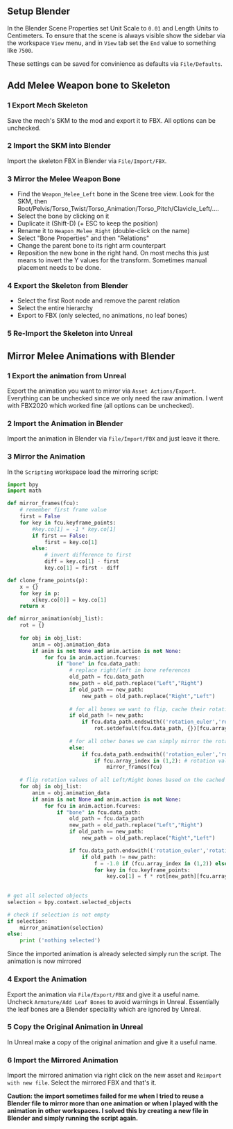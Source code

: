 ## Setup Blender
In the Blender Scene Properties set Unit Scale to `0.01` and Length Units to Centimeters. To ensure that the scene is always visible show the sidebar via the workspace `View` menu, and in `View` tab set the `End` value to something like `7500`.

These settings can be saved for convinience as defaults via `File/Defaults`.


## Add Melee Weapon bone to Skeleton

### 1 Export Mech Skeleton

Save the mech's SKM to the mod and export it to FBX. All options can be unchecked.

### 2 Import the SKM into Blender
Import the skeleton FBX in Blender via `File/Import/FBX`.

### 3 Mirror the Melee Weapon Bone
- Find the `Weapon_Melee_Left` bone in the Scene tree view. Look for the SKM, then Root/Pelvis/Torso_Twist/Torso_Animation/Torso_Pitch/Clavicle_Left/....
- Select the bone by clicking on it
- Duplicate it (Shift-D) (+ ESC to keep the position)
- Rename it to `Weapon_Melee_Right` (double-click on the name)
- Select "Bone Properties" and then "Relations"
- Change the parent bone to its right arm counterpart
- Reposition the new bone in the right hand. On most mechs this just means to invert the Y values for the transform. Sometimes manual placement needs to be done.

### 4 Export the Skeleton from Blender
- Select the first Root node and remove the parent relation
- Select the entire hierarchy
- Export to FBX (only selected, no animations, no leaf bones)

### 5 Re-Import the Skeleton into Unreal


## Mirror Melee Animations with Blender

### 1 Export the animation from Unreal
Export the animation you want to mirror via `Asset Actions/Export`. Everything can be unchecked since we only need the raw animation. I went with FBX2020 which worked fine (all options can be unchecked).

### 2 Import the Animation in Blender
Import the animation in Blender via `File/Import/FBX` and just leave it there.

### 3 Mirror the Animation
In the `Scripting` workspace load the mirroring script:
```python
import bpy
import math

def mirror_frames(fcu):
    # remember first frame value
    first = False
    for key in fcu.keyframe_points:
        #key.co[1] = -1 * key.co[1]
        if first == False:
            first = key.co[1]
        else:
            # invert difference to first
            diff = key.co[1] - first
            key.co[1] = first - diff

def clone_frame_points(p):
    x = {}
    for key in p:
        x[key.co[0]] = key.co[1]
    return x

def mirror_animation(obj_list):
    rot = {}
    
    for obj in obj_list:
        anim = obj.animation_data
        if anim is not None and anim.action is not None:
            for fcu in anim.action.fcurves:
                if "bone" in fcu.data_path:
                    # replace right/left in bone references
                    old_path = fcu.data_path
                    new_path = old_path.replace("Left","Right")
                    if old_path == new_path:
                        new_path = old_path.replace("Right","Left")
                        
                    # for all bones we want to flip, cache their rotation values
                    if old_path != new_path:
                        if fcu.data_path.endswith(('rotation_euler','rotation_quaternion')):
                            rot.setdefault(fcu.data_path, {})[fcu.array_index] = clone_frame_points(fcu.keyframe_points)
                                    
                    # for all other bones we can simply mirror the rotation
                    else:
                        if fcu.data_path.endswith(('rotation_euler','rotation_quaternion')):
                            if fcu.array_index in (1,2): # rotation values are W,X,Y,Z
                                mirror_frames(fcu)
                        
	# flip rotation values of all Left/Right bones based on the cached ones
    for obj in obj_list:
        anim = obj.animation_data
        if anim is not None and anim.action is not None:
            for fcu in anim.action.fcurves:
                if "bone" in fcu.data_path:
                    old_path = fcu.data_path
                    new_path = old_path.replace("Left","Right")
                    if old_path == new_path:
                        new_path = old_path.replace("Right","Left")

                    if fcu.data_path.endswith(('rotation_euler','rotation_quaternion')):
                        if old_path != new_path:
                            f = -1.0 if (fcu.array_index in (1,2)) else 1.0
                            for key in fcu.keyframe_points:
                                key.co[1] = f * rot[new_path][fcu.array_index][key.co[0]]
                            
        
# get all selected objects
selection = bpy.context.selected_objects

# check if selection is not empty
if selection:
    mirror_animation(selection)
else:
    print ('nothing selected')
```

Since the imported animation is already selected simply run the script. The animation is now mirrored

### 4 Export the Animation
Export the animation via `File/Export/FBX` and give it a useful name. Uncheck `Armature/Add Leaf Bones` to avoid warnings in Unreal. Essentially the leaf bones are a Blender speciality which are ignored by Unreal.

### 5 Copy the Original Animation in Unreal
In Unreal make a copy of the original animation and give it a useful name.

### 6 Import the Mirrored Animation
Import the mirrored animation via right click on the new asset and `Reimport with new file`. Select the mirrored FBX and that's it.

**Caution: the import sometimes failed for me when I tried to reuse a Blender file to mirror more than one animation or when I played with the animation in other workspaces. I solved this by creating a new file in Blender and simply running the script again.**
